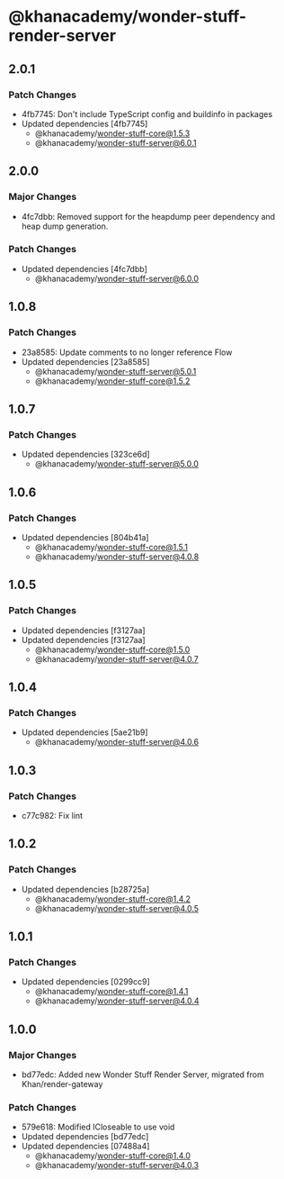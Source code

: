 # @khanacademy/wonder-stuff-render-server

## 2.0.1

### Patch Changes

-   4fb7745: Don't include TypeScript config and buildinfo in packages
-   Updated dependencies [4fb7745]
    -   @khanacademy/wonder-stuff-core@1.5.3
    -   @khanacademy/wonder-stuff-server@6.0.1

## 2.0.0

### Major Changes

-   4fc7dbb: Removed support for the heapdump peer dependency and heap dump generation.

### Patch Changes

-   Updated dependencies [4fc7dbb]
    -   @khanacademy/wonder-stuff-server@6.0.0

## 1.0.8

### Patch Changes

-   23a8585: Update comments to no longer reference Flow
-   Updated dependencies [23a8585]
    -   @khanacademy/wonder-stuff-server@5.0.1
    -   @khanacademy/wonder-stuff-core@1.5.2

## 1.0.7

### Patch Changes

-   Updated dependencies [323ce6d]
    -   @khanacademy/wonder-stuff-server@5.0.0

## 1.0.6

### Patch Changes

-   Updated dependencies [804b41a]
    -   @khanacademy/wonder-stuff-core@1.5.1
    -   @khanacademy/wonder-stuff-server@4.0.8

## 1.0.5

### Patch Changes

-   Updated dependencies [f3127aa]
-   Updated dependencies [f3127aa]
    -   @khanacademy/wonder-stuff-core@1.5.0
    -   @khanacademy/wonder-stuff-server@4.0.7

## 1.0.4

### Patch Changes

-   Updated dependencies [5ae21b9]
    -   @khanacademy/wonder-stuff-server@4.0.6

## 1.0.3

### Patch Changes

-   c77c982: Fix lint

## 1.0.2

### Patch Changes

-   Updated dependencies [b28725a]
    -   @khanacademy/wonder-stuff-core@1.4.2
    -   @khanacademy/wonder-stuff-server@4.0.5

## 1.0.1

### Patch Changes

-   Updated dependencies [0299cc9]
    -   @khanacademy/wonder-stuff-core@1.4.1
    -   @khanacademy/wonder-stuff-server@4.0.4

## 1.0.0

### Major Changes

-   bd77edc: Added new Wonder Stuff Render Server, migrated from Khan/render-gateway

### Patch Changes

-   579e618: Modified ICloseable to use void
-   Updated dependencies [bd77edc]
-   Updated dependencies [07488a4]
    -   @khanacademy/wonder-stuff-core@1.4.0
    -   @khanacademy/wonder-stuff-server@4.0.3
